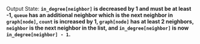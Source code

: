 Output State: **`in_degree[neighbor]` is decreased by 1 and must be at least -1, `queue` has an additional neighbor which is the next neighbor in `graph[node]`, `count` is increased by 1, `graph[node]` has at least 2 neighbors, `neighbor` is the next neighbor in the list, and `in_degree[neighbor]` is now `in_degree[neighbor] - 1`.**